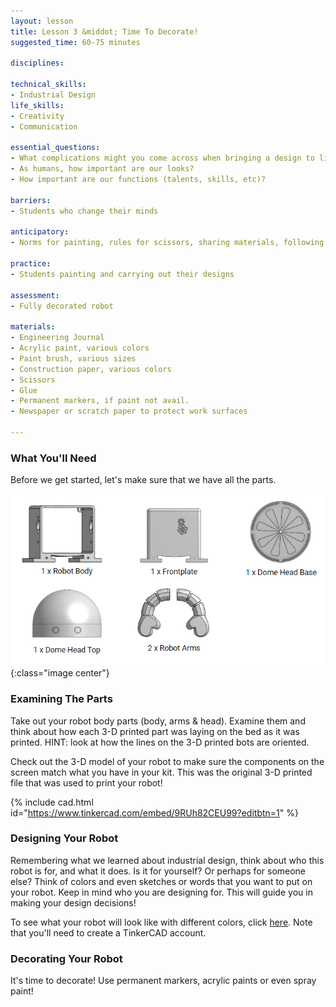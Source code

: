```yaml
---
layout: lesson
title: Lesson 3 &middot; Time To Decorate!
suggested_time: 60-75 minutes

disciplines:

technical_skills:
- Industrial Design
life_skills:
- Creativity
- Communication

essential_questions:
- What complications might you come across when bringing a design to life?
- As humans, how important are our looks?  
- How important are our functions (talents, skills, etc)?  

barriers: 
- Students who change their minds  

anticipatory:
- Norms for painting, rules for scissors, sharing materials, following a design or changing designs as necessary

practice:
- Students painting and carrying out their designs

assessment:
- Fully decorated robot

materials:
- Engineering Journal
- Acrylic paint, various colors
- Paint brush, various sizes
- Construction paper, various colors
- Scissors
- Glue
- Permanent markers, if paint not avail.
- Newspaper or scratch paper to protect work surfaces

---
```


### What You'll Need

Before we get started, let's make sure that we have all the parts.

![fig 3.0](fig-3_0.png){:class="image center"}

### Examining The Parts

Take out your robot body parts (body, arms & head). Examine them and think about how each 3-D printed part was laying on the bed as it was printed. HINT: look at how the lines on the 3-D printed bots are oriented.

Check out the 3-D model of your robot to make sure the components on the screen match what you have in your kit. This was the original 3-D printed file that was used to print your robot!

{% include cad.html id="https://www.tinkercad.com/embed/9RUh82CEU99?editbtn=1" %}

### Designing Your Robot
Remembering what we learned about industrial design, think about who this robot is for, and what it does. Is it for yourself? Or perhaps for someone else? Think of colors and even sketches or words that you want to put on your robot. Keep in mind who you are designing for. This will guide you in making your design decisions!

To see what your robot will look like with different colors, click <a href="https://www.tinkercad.com/things/9RUh82CEU99" target="_blank">here</a>. Note that you'll need to create a TinkerCAD account.

### Decorating Your Robot
It's time to decorate!  Use permanent markers, acrylic paints or even spray paint!
